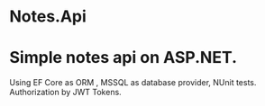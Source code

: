 # Notes.Api
# Simple notes api on ASP.NET. 
Using EF Core as ORM , MSSQL as database provider, NUnit tests.
Authorization by JWT Tokens.
